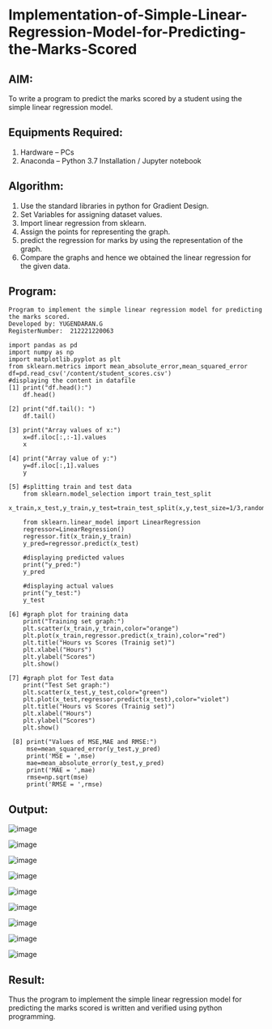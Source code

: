 # Implementation-of-Simple-Linear-Regression-Model-for-Predicting-the-Marks-Scored

## AIM:
To write a program to predict the marks scored by a student using the simple linear regression model.

## Equipments Required:
1. Hardware – PCs
2. Anaconda – Python 3.7 Installation / Jupyter notebook

## Algorithm:
1. Use the standard libraries in python for Gradient Design.
2. Set Variables for assigning dataset values.
3. Import linear regression from sklearn. 
4. Assign the points for representing the graph.
5. predict the regression for marks by using the representation of the graph.
6. Compare the graphs and hence we obtained the linear regression for the given data.
## Program:
```
Program to implement the simple linear regression model for predicting the marks scored.
Developed by: YUGENDARAN.G
RegisterNumber:  212221220063

import pandas as pd
import numpy as np
import matplotlib.pyplot as plt
from sklearn.metrics import mean_absolute_error,mean_squared_error
df=pd.read_csv('/content/student_scores.csv')
#displaying the content in datafile
[1] print("df.head():")
    df.head()

[2] print("df.tail(): ")
    df.tail()
  
[3] print("Array values of x:")
    x=df.iloc[:,:-1].values
    x
    
[4] print("Array value of y:")
    y=df.iloc[:,1].values
    y
    
[5] #splitting train and test data
    from sklearn.model_selection import train_test_split
    x_train,x_test,y_train,y_test=train_test_split(x,y,test_size=1/3,random_state=0)
    
    from sklearn.linear_model import LinearRegression
    regressor=LinearRegression()
    regressor.fit(x_train,y_train)
    y_pred=regressor.predict(x_test)
    
    #displaying predicted values
    print("y_pred:")
    y_pred
     
    #displaying actual values
    print("y_test:")
    y_test
 
[6] #graph plot for training data
    print("Training set graph:")
    plt.scatter(x_train,y_train,color="orange")
    plt.plot(x_train,regressor.predict(x_train),color="red")
    plt.title("Hours vs Scores (Trainig set)")
    plt.xlabel("Hours")
    plt.ylabel("Scores")
    plt.show()
    
[7] #graph plot for Test data
    print("Test Set graph:")
    plt.scatter(x_test,y_test,color="green")
    plt.plot(x_test,regressor.predict(x_test),color="violet")
    plt.title("Hours vs Scores (Trainig set)")
    plt.xlabel("Hours")
    plt.ylabel("Scores")
    plt.show()
    
 [8] print("Values of MSE,MAE and RMSE:")
     mse=mean_squared_error(y_test,y_pred)
     print('MSE = ',mse)
     mae=mean_absolute_error(y_test,y_pred)
     print('MAE = ',mae)
     rmse=np.sqrt(mse)
     print('RMSE = ',rmse)
```
## Output:
![image](https://user-images.githubusercontent.com/128135616/229407897-6118d22a-60ea-46f8-9122-3eb02f3fcd21.png)

![image](https://user-images.githubusercontent.com/128135616/229409013-8619da20-1224-4018-b95b-0d74e22e950f.png)

![image](https://user-images.githubusercontent.com/128135616/229409927-c29886cf-7bc0-4fa2-9d62-3e0bf51b3b97.png)

![image](https://user-images.githubusercontent.com/128135616/229713071-2059f62e-c927-48f0-b299-8f666aa27d46.png)

![image](https://user-images.githubusercontent.com/128135616/229710141-fd0eb77d-729b-4a39-872b-c494430633f5.png)

![image](https://user-images.githubusercontent.com/128135616/229710494-ee71d890-689b-421e-8fec-89ee2d6424c8.png)

![image](https://user-images.githubusercontent.com/128135616/229712357-c3b55207-2501-4cc8-bb8d-3f1c426f28a1.png)

![image](https://user-images.githubusercontent.com/128135616/229713948-1258fd11-c39f-43f0-a897-dd530a1a9415.png)

![image](https://user-images.githubusercontent.com/128135616/229714578-0a703226-fe37-4f4c-bd79-0655a444d66b.png)

















## Result:
Thus the program to implement the simple linear regression model for predicting the marks scored is written and verified using python programming.
